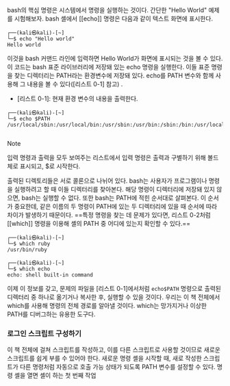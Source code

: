 
bash의 핵심 명령은 시스템에서 명령을 실행하는 것이다. 간단한 "Hello World" 예제를 시험해보자. bash 셸에서 [[echo]] 명령은 다음과 같이 텍스트 화면에 표시한다.

```shell
┌──(kali㉿kali)-[~]
└─$ echo "Hello world"
Hello world

```

이것을 bash 커맨드 라인에 입력하면 Hello World가 화면에 표시되는 것을 볼 수 있다. 이 코드는 bash 표준 라이브러리에 저장돼 있는 echo 명령을 실행한다. 이들 표준 명령을 찾는 디렉터리는 PATH라는 환경변수에 저장돼 있다. echo를 PATH 변수와 함께 사용해 그 내용을 볼 수 있다([리스트 0-1] 참고) . 


- [리스트 0-1]: 현재 환경 변수의 내용을 출력한다.

``` shell
┌──(kali㉿kali)-[~]
└─$ echo $PATH        
/usr/local/sbin:/usr/local/bin:/usr/sbin:/usr/bin:/sbin:/bin:/usr/local/games:/usr/games:/home/kali/go/bin
         
```

>[!note] 
> 입력 명령과 출력을 모두 보여주는 리스트에서 입력 명령은 출력과 구별하기 위해 볼드체로 표시되고, $로 시작한다.

출력된 디렉토리들은 서로 콜론으로 나뉘어 있다. bash는 사용자가 프로그램이나 명령을 실행하려고 할 때 이들 디렉터리를 찾아본다. 해당 명령이 디렉터리에 저장돼 있지 않으면, bash는 실행할 수 없다. 또한 bash는 PATH에 적힌 순서대로 살펴본다. 이 순서가 중요한데, 같은 이름의 두 명령이 PATH에 있는 두 디렉터리에 있을 때 순서에 따라 차이가 발생하기 때문이다. ==특정 명령을 찾는 데 문제가 있다면, 리스트 0-2처럼 [[which]] 명령을 이용해 셸의 PATH 중 어디에 있는지 확인할 수 있다.==

```shell
┌──(kali㉿kali)-[~]
└─$ which ruby
/usr/bin/ruby
                                                                                                                   
┌──(kali㉿kali)-[~]
└─$ which echo
echo: shell built-in command
```


이제 이 정보를 갖고, 문제의 파일을 [리스트 0-1]에서처럼 `echo$PATH` 명령으로 출력된 디렉터리 중 하나로 옮기거나 복사한 후, 실행할 수 있을 것이다. 우리는 이 책 전체에서 which를 사용해 명령의 전체 경로를 알아낼 것이다. which는 망가지거나 이상한 PATH를 디버그하는 유용한 도구다.


### 로그인 스크립트 구성하기

이 책 전체에 걸쳐 스크립트를 작성하고, 이를 다른 스크립트로 사용할 것이므로 새로운 스크립트를 쉽게 부를 수 있어야 한다. 새로운 명령 셸을 시작할 때, 새로 작성한 스크립트가 다른 명령처럼 자동으로 호출 가능 상태가 되도록 PATH 변수를 설정할 수 있다. 명령 셸을 열면 셸이 하는 첫 번째 작업